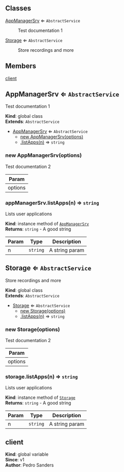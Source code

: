 ## Classes

<dl>
<dt><a href="#AppManagerSrv">AppManagerSrv</a> ⇐ <code>AbstractService</code></dt>
<dd><p>Test documentation 1</p>
</dd>
<dt><a href="#Storage">Storage</a> ⇐ <code>AbstractService</code></dt>
<dd><p>Store recordings and more</p>
</dd>
</dl>

## Members

<dl>
<dt><a href="#client">client</a></dt>
<dd></dd>
</dl>

<a name="AppManagerSrv"></a>

## AppManagerSrv ⇐ <code>AbstractService</code>
Test documentation 1

**Kind**: global class  
**Extends**: <code>AbstractService</code>  

* [AppManagerSrv](#AppManagerSrv) ⇐ <code>AbstractService</code>
    * [new AppManagerSrv(options)](#new_AppManagerSrv_new)
    * [.listApps(n)](#AppManagerSrv+listApps) ⇒ <code>string</code>

<a name="new_AppManagerSrv_new"></a>

### new AppManagerSrv(options)
Test documentation 2


| Param |
| --- |
| options | 

<a name="AppManagerSrv+listApps"></a>

### appManagerSrv.listApps(n) ⇒ <code>string</code>
Lists user applications

**Kind**: instance method of [<code>AppManagerSrv</code>](#AppManagerSrv)  
**Returns**: <code>string</code> - A good string  

| Param | Type | Description |
| --- | --- | --- |
| n | <code>string</code> | A string param |

<a name="Storage"></a>

## Storage ⇐ <code>AbstractService</code>
Store recordings and more

**Kind**: global class  
**Extends**: <code>AbstractService</code>  

* [Storage](#Storage) ⇐ <code>AbstractService</code>
    * [new Storage(options)](#new_Storage_new)
    * [.listApps(n)](#Storage+listApps) ⇒ <code>string</code>

<a name="new_Storage_new"></a>

### new Storage(options)
Test documentation 2


| Param |
| --- |
| options | 

<a name="Storage+listApps"></a>

### storage.listApps(n) ⇒ <code>string</code>
Lists user applications

**Kind**: instance method of [<code>Storage</code>](#Storage)  
**Returns**: <code>string</code> - A good string  

| Param | Type | Description |
| --- | --- | --- |
| n | <code>string</code> | A string param |

<a name="client"></a>

## client
**Kind**: global variable  
**Since**: v1  
**Author**: Pedro Sanders  

